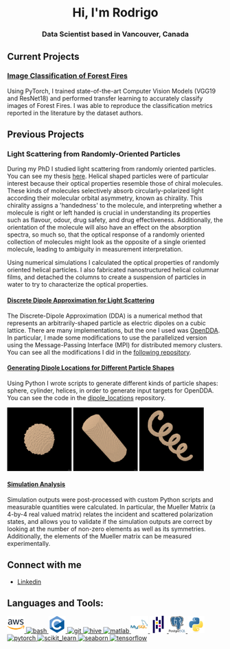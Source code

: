 <!--
**bcrodrigo/bcrodrigo** is a ✨ _special_ ✨ repository because its `README.md` (this file) appears on your GitHub profile.

Here are some ideas to get you started:

- 🔭 I’m currently working on ...
- 🌱 I’m currently learning ...
- 👯 I’m looking to collaborate on ...
- 🤔 I’m looking for help with ...
- 💬 Ask me about ...
- 📫 How to reach me: ...
- 😄 Pronouns: ...
- ⚡ Fun fact: ...
-->

<h1 align="center">Hi, I'm Rodrigo</h1>
<h3 align="center">Data Scientist based in Vancouver, Canada</h3>

## Current Projects

### [Image Classification of Forest Fires](https://github.com/bcrodrigo/capstone_project)

Using PyTorch, I trained state-of-the-art Computer Vision Models (VGG19 and ResNet18) and performed transfer learning to accurately classify images of Forest Fires. I was able to reproduce the classification metrics reported in the literature by the dataset authors.

## Previous Projects

### Light Scattering from Randomly-Oriented Particles

During my PhD I studied light scattering from randomly oriented particles. You can see my thesis [here](http://hdl.handle.net/1974/14915). Helical shaped particles were of particular interest because their optical properties resemble those of chiral molecules. These kinds of molecules selectively absorb circularly-polarized light according their molecular orbital asymmetry, known as chirality. This chirality assigns a 'handedness' to the molecule, and interpreting whether a molecule is right or left handed is crucial in understanding its properties such as flavour, odour, drug safety, and drug effectiveness. Additionally, the orientation of the molecule will also have an effect on the absorption spectra, so much so, that the optical response of a randomly oriented collection of molecules might look as the opposite of a single oriented molecule, leading to ambiguity in measurement interpretation.

Using numerical simulations I calculated the optical properties of randomly oriented helical particles. I also fabricated nanostructured helical columnar films, and detached the columns to create a suspension of particles in water to try to characterize the optical properties.

#### [Discrete Dipole Approximation for Light Scattering](https://github.com/bcrodrigo/OpenDDA_MPI_modifications) 

The Discrete-Dipole Approximation (DDA) is a numerical method that represents an arbitrarily-shaped particle as electric dipoles on a cubic lattice. There are many implementations, but the one I used was [OpenDDA](https://github.com/drjmcdonald/OpenDDA). In particular, I made some modifications to use the parallelized version using the Message-Passing Interface (MPI) for distributed memory clusters. You can see all the modifications I did in the [following repository](https://github.com/bcrodrigo/OpenDDA_MPI_modifications).

#### [Generating Dipole Locations for Different Particle Shapes](https://github.com/bcrodrigo/dipole_locations/tree/main)

Using Python I wrote scripts to generate different kinds of particle shapes: sphere, cylinder, helices, in order to generate input targets for OpenDDA. You can see the code in the [dipole_locations](https://github.com/bcrodrigo/dipole_locations/tree/main) repository.

<img src="/images/sphere_preview.png" alt="sphere_preview" width="150" height="auto"> <img src="/images/cylinderpreview.jpg" alt="cylinder_preview" width="150" height="auto"> <img src="/images/helixpreviewLH.jpg" alt="helix_preview" width="150" height="auto"> 

#### [Simulation Analysis](https://github.com/bcrodrigo/OpenDDA_output_parsing)

Simulation outputs were post-processed with custom Python scripts and measurable quantities were calculated. In particular, the Mueller Matrix (a 4-by-4 real valued matrix) relates the incident and scattered polarization states, and allows you to validate if the simulation outputs are correct by looking at the number of non-zero elements as well as its symmetries. Additionally, the elements of the Mueller matrix can be measured experimentally.

## Connect with me
- [Linkedin](https://linkedin.com/in/rodrigobc)

## Languages and Tools:

<p align="left"> <a href="https://aws.amazon.com" target="_blank" rel="noreferrer"> <img src="https://raw.githubusercontent.com/devicons/devicon/master/icons/amazonwebservices/amazonwebservices-original-wordmark.svg" alt="aws" width="40" height="40"/> </a> <a href="https://www.gnu.org/software/bash/" target="_blank" rel="noreferrer"> <img src="https://www.vectorlogo.zone/logos/gnu_bash/gnu_bash-icon.svg" alt="bash" width="40" height="40"/> </a> <a href="https://www.cprogramming.com/" target="_blank" rel="noreferrer"> <img src="https://raw.githubusercontent.com/devicons/devicon/master/icons/c/c-original.svg" alt="c" width="40" height="40"/> </a> <a href="https://git-scm.com/" target="_blank" rel="noreferrer"> <img src="https://www.vectorlogo.zone/logos/git-scm/git-scm-icon.svg" alt="git" width="40" height="40"/> </a> <a href="https://hive.apache.org/" target="_blank" rel="noreferrer"> <img src="https://www.vectorlogo.zone/logos/apache_hive/apache_hive-icon.svg" alt="hive" width="40" height="40"/> </a> <a href="https://www.mathworks.com/" target="_blank" rel="noreferrer"> <img src="https://upload.wikimedia.org/wikipedia/commons/2/21/Matlab_Logo.png" alt="matlab" width="40" height="40"/> </a> <a href="https://www.mysql.com/" target="_blank" rel="noreferrer"> <img src="https://raw.githubusercontent.com/devicons/devicon/master/icons/mysql/mysql-original-wordmark.svg" alt="mysql" width="40" height="40"/> </a> <a href="https://pandas.pydata.org/" target="_blank" rel="noreferrer"> <img src="https://raw.githubusercontent.com/devicons/devicon/2ae2a900d2f041da66e950e4d48052658d850630/icons/pandas/pandas-original.svg" alt="pandas" width="40" height="40"/> </a> <a href="https://www.postgresql.org" target="_blank" rel="noreferrer"> <img src="https://raw.githubusercontent.com/devicons/devicon/master/icons/postgresql/postgresql-original-wordmark.svg" alt="postgresql" width="40" height="40"/> </a> <a href="https://www.python.org" target="_blank" rel="noreferrer"> <img src="https://raw.githubusercontent.com/devicons/devicon/master/icons/python/python-original.svg" alt="python" width="40" height="40"/> </a> <a href="https://pytorch.org/" target="_blank" rel="noreferrer"> <img src="https://www.vectorlogo.zone/logos/pytorch/pytorch-icon.svg" alt="pytorch" width="40" height="40"/> </a> <a href="https://scikit-learn.org/" target="_blank" rel="noreferrer"> <img src="https://upload.wikimedia.org/wikipedia/commons/0/05/Scikit_learn_logo_small.svg" alt="scikit_learn" width="40" height="40"/> </a> <a href="https://seaborn.pydata.org/" target="_blank" rel="noreferrer"> <img src="https://seaborn.pydata.org/_images/logo-mark-lightbg.svg" alt="seaborn" width="40" height="40"/> </a> <a href="https://www.tensorflow.org" target="_blank" rel="noreferrer"> <img src="https://www.vectorlogo.zone/logos/tensorflow/tensorflow-icon.svg" alt="tensorflow" width="40" height="40"/> </a> </p>


